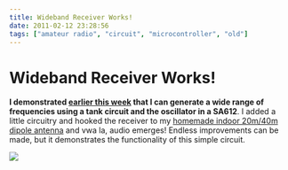 ```yaml
---
title: Wideband Receiver Works!
date: 2011-02-12 23:28:56
tags: ["amateur radio", "circuit", "microcontroller", "old"]
---
```


# Wideband Receiver Works!

__I demonstrated [earlier this week](http://www.swharden.com/blog/2011-02-09-minimal-radio-project-continues/) that I can generate a wide range of frequencies using a tank circuit and the oscillator in a SA612__. I added a little circuitry and hooked the receiver to my [homemade indoor 20m/40m dipole antenna](http://www.swharden.com/blog/2010-02-07-simple-diy-stealth-apartment-antenna-for-20m-and-40m/) and vwa la, audio emerges!  Endless improvements can be made, but it demonstrates the functionality of this simple circuit.

![](https://www.youtube.com/embed/FajGFEL-DDg)